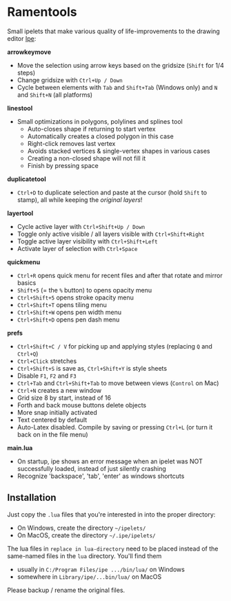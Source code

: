 # Ramentools
Small ipelets that make various quality of life-improvements to the drawing editor [Ipe](https://github.com/otfried/ipe):

**arrowkeymove**
- Move the selection using arrow keys based on the gridsize (`Shift` for 1/4 steps)
- Change gridsize with `Ctrl+Up / Down`
- Cycle between elements with `Tab` and `Shift+Tab` (Windows only) and `N` and `Shift+N` (all platforms)

**linestool**
- Small optimizations in polygons, polylines and splines tool
  - Auto-closes shape if returning to start vertex
  - Automatically creates a closed polygon in this case
  - Right-click removes last vertex
  - Avoids stacked vertices & single-vertex shapes in various cases
  - Creating a non-closed shape will not fill it
  - Finish by pressing space

**duplicatetool**
- `Ctrl+D` to duplicate selection and paste at the cursor (hold `Shift` to stamp), all while keeping the *original layers*!

**layertool**
- Cycle active layer with `Ctrl+Shift+Up / Down`
- Toggle only active visible / all layers visible with `Ctrl+Shift+Right`
- Toggle active layer visibility with `Ctrl+Shift+Left`
- Activate layer of selection with `Ctrl+Space`

**quickmenu**
- `Ctrl+R` opens quick menu for recent files and after that rotate and mirror basics
- `Shift+5` (= the `%` button) to opens opacity menu
- `Ctrl+Shift+5` opens stroke opacity menu
- `Ctrl+Shift+T` opens tiling menu
- `Ctrl+Shift+W` opens pen width menu
- `Ctrl+Shift+D` opens pen dash menu

**prefs**
- `Ctrl+Shift+C / V` for picking up and applying styles (replacing `Q` and `Ctrl+Q`)
- `Ctrl+Click` stretches
- `Ctrl+Shift+S` is save as, `Ctrl+Shift+Y` is style sheets
- Disable `F1`, `F2` and `F3`
- `Ctrl+Tab` and `Ctrl+Shift+Tab` to move between views (`Control` on Mac)
- `Ctrl+N` creates a new window
- Grid size 8 by start, instead of 16
- Forth and back mouse buttons delete objects
- More snap initially activated
- Text centered by default
- Auto-Latex disabled. Compile by saving or pressing `Ctrl+L` (or turn it back on in the file menu)

**main.lua**
- On startup, ipe shows an error message when an ipelet was NOT successfully loaded, instead of just silently crashing
- Recognize 'backspace', 'tab', 'enter' as windows shortcuts

## Installation
Just copy the `.lua` files that you're interested in into the proper directory: 

- On Windows, create the directory `~/ipelets/`
- On MacOS, create the directory `~/.ipe/ipelets/`

The lua files in `replace in lua-directory` need to be placed instead of the same-named files in the `lua` directory. 
You'll find them 

- usually in `C:/Program Files/ipe .../bin/lua/` on Windows
- somewhere in `Library/ipe/...bin/lua/` on MacOS

Please backup / rename the original files. 